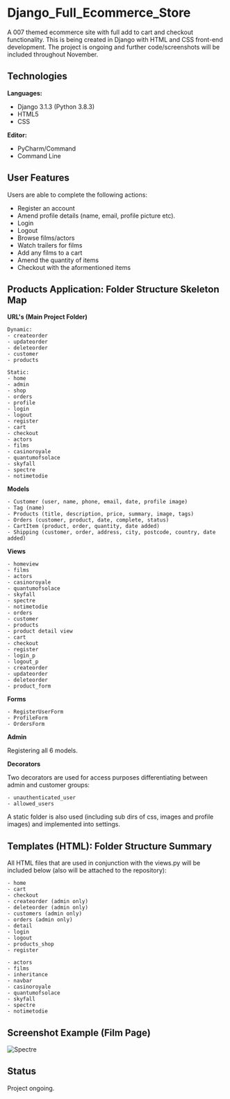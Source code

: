 # Django_Full_Ecommerce_Store

A 007 themed ecommerce site with full add to cart and checkout functionality. This is being created in Django with HTML and CSS front-end development. The project is ongoing and further code/screenshots will be included throughout November.

## Technologies

<b>Languages:</b> 
              
   - Django 3.1.3 (Python 3.8.3) 
   - HTML5
   - CSS

<b>Editor:</b> 
    
   - PyCharm/Command
   - Command Line 

## User Features

Users are able to complete the following actions:

   - Register an account
   - Amend profile details (name, email, profile picture etc).
   - Login
   - Logout
   - Browse films/actors
   - Watch trailers for films
   - Add any films to a cart
   - Amend the quantity of items
   - Checkout with the aformentioned items
   

## Products Application: Folder Structure Skeleton Map

<b>URL's (Main Project Folder)</b>

    Dynamic:
    - createorder
    - updateorder
    - deleteorder
    - customer
    - products
 
    Static:
    - home
    - admin
    - shop
    - orders
    - profile
    - login
    - logout
    - register
    - cart
    - checkout
    - actors
    - films
    - casinoroyale
    - quantumofsolace
    - skyfall
    - spectre
    - notimetodie


<b>Models</b>

    - Customer (user, name, phone, email, date, profile image)
    - Tag (name)
    - Products (title, description, price, summary, image, tags)
    - Orders (customer, product, date, complete, status)
    - CartItem (product, order, quantity, date added)
    - Shipping (customer, order, address, city, postcode, country, date added)

<b>Views</b>

    - homeview             
    - films
    - actors
    - casinoroyale
    - quantumofsolace
    - skyfall
    - spectre
    - notimetodie
    - orders
    - customer
    - products
    - product detail view
    - cart
    - checkout
    - register
    - login_p
    - logout_p
    - createorder
    - updateorder
    - deleteorder
    - product_form

<b>Forms</b>

    - RegisterUserForm
    - ProfileForm
    - OrdersForm

<b>Admin</b>

Registering all 6 models.


<b>Decorators</b>

Two decorators are used for access purposes differentiating between admin and customer groups:

    - unauthenticated_user
    - allowed_users

A static folder is also used (including sub dirs of css, images and profile images) and implemented into settings.

## Templates (HTML): Folder Structure Summary

All HTML files that are used in conjunction with the views.py will be included below (also will be attached to the repository):

    - home
    - cart
    - checkout
    - createorder (admin only)
    - deleteorder (admin only)
    - customers (admin only)
    - orders (admin only)
    - detail
    - login
    - logout
    - products_shop
    - register
    
    - actors
    - films
    - inheritance
    - navbar
    - casinoroyale
    - quantumofsolace
    - skyfall
    - spectre
    - notimetodie
    
## Screenshot Example (Film Page)
    
![Spectre](https://user-images.githubusercontent.com/72507931/99554599-49de6e00-29b7-11eb-9681-7922c27d3a91.JPG)

## Status

Project ongoing.
